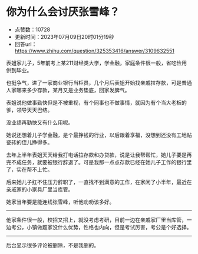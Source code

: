# 你为什么会讨厌张雪峰？
- 点赞数：10728
- 更新时间：2023年07月09日20时01分19秒
- 回答url：https://www.zhihu.com/question/325353416/answer/3109632551
<body>
 <p data-pid="-RQbBJOj">表姐家儿子，5年前考上某211财经类大学，学金融，家庭条件很一般，省吃俭用供到毕业。</p>
 <p data-pid="9R0BGNd2">也挺争气，进了一家商业银行当柜员，几个月后表姐开始找亲戚拉存款，可是普通人家哪来多少存款，某月又是业务垫底，回家发脾气。</p>
 <p data-pid="-8M_Oq0N">表姐说他做事勤快但是不被重视，有个同事也不做事情，就因为有个当大老板的爹，领导天天巴结。</p>
 <p data-pid="XRdz-qtS">没业绩再勤快又有什么用呢。</p>
 <p data-pid="u93TNSOx">她说还想着儿子学金融，是个最挣钱的行业，以后跟着享福，没想到还没有工地贴瓷砖的侄儿挣得多。</p>
 <p data-pid="7Va0gYAv">去年上半年表姐天天给我打电话拉存款和办贷款，说是让我帮帮忙，她儿子要是再完不成任务，就要被银行辞退了。可是我那一点点存款已经在她儿子工作的银行里了，实在帮不上忙。</p>
 <p data-pid="pLbeHKS5">后来她儿子扛不住压力辞职了，一直找不到满意的工作，在家闲了小半年，最近在亲戚家的小家具厂里当库管。</p>
 <p data-pid="irkd5TF2">她家当年要是能连线张雪峰，听他劝劝该多好。</p>
 <hr>
 <p data-pid="cc_4M_kf">他家条件很一般，校招又招上，就没考虑考研，目前一边在亲戚家厂里当库管，一边考公，小镇做题家没什么优势，性格也内向，但是考试厉害，考公是个好选择。</p>
 <hr>
 <p data-pid="ejU_JIMe">后台显示很多评论被删除，不是我删的。</p>
</body>